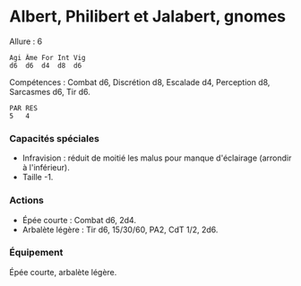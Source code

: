 # Albert, Philibert et Jalabert, gnomes

Allure : 6

	Agi	Âme	For	Int	Vig
	d6	d6	d4	d8	d6

Compétences : Combat d6, Discrétion d8, Escalade d4, Perception d8, Sarcasmes d6, Tir d6.

	PAR	RES
	5	4

### Capacités spéciales
- Infravision : réduit de moitié les malus pour manque d'éclairage (arrondir à l'inférieur).
- Taille -1.

### Actions
- Épée courte : Combat d6, 2d4.
- Arbalète légère : Tir d6, 15/30/60, PA2, CdT 1/2, 2d6.

### Équipement
Épée courte, arbalète légère.
